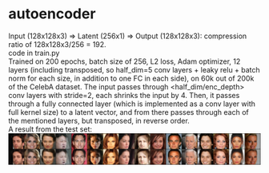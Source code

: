 # autoencoder
Input (128x128x3) => Latent (256x1) => Output (128x128x3): compression ratio of  128x128x3/256 = 192.\
code in train.py\
Trained on 200 epochs, batch size of 256, L2 loss, Adam optimizer, 12 layers (including transposed, so half_dim=5 conv layers + leaky relu + batch norm for each size, in addition to one FC in each side), on 60k out of 200k of the CelebA dataset.
The input passes through <half_dim/enc_depth> conv layers with stride=2, each shrinks the input by 4. Then, it passes through a fully connected layer (which is implemented as a conv layer with full kernel size) to a latent vector, and from there passes through each of the mentioned layers, but transposed, in reverse order.\
A result from the test set:
![Demo](./demo.png "Reconstruction")
